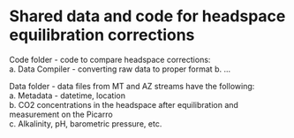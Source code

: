 # Shared data and code for headspace equilibration corrections

Code folder - code to compare headspace corrections:<br/>
a. Data Compiler - converting raw data to proper format
b. ...

Data folder - data files from MT and AZ streams have the following:<br />
a. Metadata - datetime, location<br />
b. CO2 concentrations in the headspace after equilibration and measurement on the Picarro<br />
c. Alkalinity, pH, barometric pressure, etc.<br />

